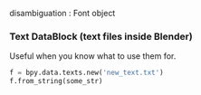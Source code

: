 disambiguation : Font object

### Text DataBlock (text files inside Blender)

Useful when you know what to use them for.

```python
f = bpy.data.texts.new('new_text.txt')
f.from_string(some_str)
```